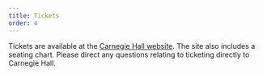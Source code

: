 ```yaml
---
title: Tickets
order: 4
---
```

Tickets are available at the [Carnegie Hall website](https://www.carnegiehall.org/Calendar/2017/9/18/0730/PM/Music-for-a-Sustainable-Planet/). The site also includes a seating chart. Please direct any questions relating to ticketing directly to Carnegie Hall.
